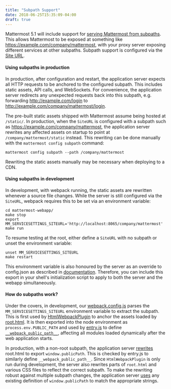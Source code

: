 ```yaml
---
title: "Subpath Support"
date: 2018-06-25T15:35:09-04:00
draft: true
---
```

Mattermost 5.1 will include support for [serving Mattermost from subpaths](https://mattermost.atlassian.net/browse/MM-10366). This allows Mattermost to be exposed at something like https://example.com/company/mattermost, with your proxy server exposing different services at other subpaths. Subpath support is configured via the [Site URL](https://docs.mattermost.com/administration/config-settings.html?highlight=siteurl#site-url). 

#### Using subpaths in production

In production, after configuration and restart, the application server expects all HTTP requests to be anchored to the configured subpath. This includes static assets, API calls, and WebSockets. For convenience, the application server redirects any unexpected requests back into this subpath, e.g. forwarding http://example.com/login to http://example.com/company/mattermost/login.

The pre-built static assets shipped with Mattermost assume being hosted at `/static/`. In production, when the `SiteURL` is configured with a subpath such as https://example.com/company/mattermost, the application server rewrites any affected assets on startup to point at `/company/mattermost/static` instead. This rewriting can be done manually with the `mattermost config subpath` command:

```
mattermost config subpath --path /company/mattermost
```

Rewriting the static assets manually may be necessary when deploying to a CDN.

#### Using subpaths in development

In development, with webpack running, the static assets are rewritten whenever a source file changes. While the server is still configured via the `SiteURL`, webpack requires this to be set via an environment variable:
```
cd mattermost-webapp/
make stop
export MM_SERVICESETTINGS_SITEURL='http://localhost:8065/company/mattermost'
make run
```

To resume testing at the root, either define a `SiteURL` with no subpath or unset the environment variable:
```
unset MM_SERVICESETTINGS_SITEURL
make restart
```

This environment variable is also honoured by the server as an override to config.json as described in [documentation](https://docs.mattermost.com/administration/config-settings.html#configuration-settings). Therefore, you can include this export in your shell's initialization script to apply to both the server and the webapp simultaneously.

#### How do subpaths work?

Under the covers, in development, our [webpack.config.js](https://github.com/mattermost/mattermost-webapp/blob/daefd1c76844612f3aaccfb5e42f12000e59cbfd/webpack.config.js#L136) parses the `MM_SERVICESETTINGS_SITEURL` environment variable to extract the subpath. This is first used by [HtmlWebpackPlugin](https://webpack.js.org/plugins/html-webpack-plugin/) to anchor the assets loaded by [root.html](https://github.com/mattermost/mattermost-webapp/blob/master/root.html). It is then exported into the node environment as `process.env.PUBLIC_PATH` and used by [entry.js](https://github.com/mattermost/mattermost-webapp/blob/master/entry.js) to define [`__webpack_public_path__`](https://webpack.js.org/guides/public-path/), affecting all modules loaded dynamically after the web application starts.

In production, with a non-root subpath, the application server [rewrites](https://github.com/mattermost/mattermost-server/blob/dd35ad43caab407cc70ef3b153b3f94d57242ed9/utils/subpath.go#L26) root.html to export `window.publicPath`. This is checked by entry.js to similarly define `__webpack_public_path__`. Since `HtmlWebpackPlugin` is only run during development, the server also rewrites parts of `root.html` and various CSS files to reflect the correct subpath. To make the rewriting robust against multiple subpath changes, the application server [uses](https://github.com/mattermost/mattermost-server/blob/dd35ad43caab407cc70ef3b153b3f94d57242ed9/utils/subpath.go#L50) any existing definition of `window.publicPath` to match the appropriate strings.
